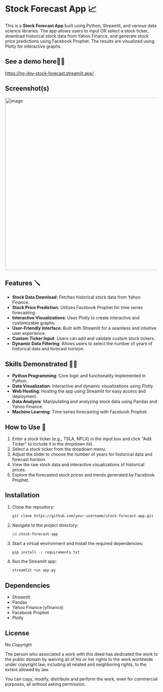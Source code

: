 # Stock Forecast App 📈

This is a **Stock Forecast App** built using Python, Streamlit, and various data science libraries. The app allows users to input OR select a stock ticker, download historical stock data from Yahoo Finance, and generate stock price predictions using Facebook Prophet. The results are visualized using Plotly for interactive graphs.

## See a demo here💃🏻
https://hg-dev-stock-forecast.streamlit.app/

## Screenshot(s)
<img width="568" alt="image" src="https://github.com/user-attachments/assets/a2d2f8f9-004a-432d-baa1-8a9d4df5b2c9" />

## Features 🪛
- **Stock Data Download**: Fetches historical stock data from Yahoo Finance.
- **Stock Price Prediction**: Utilizes Facebook Prophet for time series forecasting.
- **Interactive Visualizations**: Uses Plotly to create interactive and customizable graphs.
- **User-Friendly Interface**: Built with Streamlit for a seamless and intuitive user experience.
- **Custom Ticker Input**: Users can add and validate custom stock tickers.
- **Dynamic Data Filtering**: Allows users to select the number of years of historical data and forecast horizon.

## Skills Demonstrated 💪🏼
- **Python Programming**: Core logic and functionality implemented in Python.
- **Data Visualization**: Interactive and dynamic visualizations using Plotly.
- **Web Hosting**: Hosting the app using Streamlit for easy access and deployment.
- **Data Analysis**: Manipulating and analyzing stock data using Pandas and Yahoo Finance.
- **Machine Learning**: Time series forecasting with Facebook Prophet.

## How to Use 🤷
1. Enter a stock ticker (e.g., TSLA, NFLX) in the input box and click "Add Ticker" to include it in the dropdown list.
2. Select a stock ticker from the dropdown menu.
3. Adjust the slider to choose the number of years for historical data and forecast horizon.
4. View the raw stock data and interactive visualizations of historical prices.
5. Explore the forecasted stock prices and trends generated by Facebook Prophet.

## Installation
1. Clone the repository:
   ```bash
   git clone https://github.com/your-username/stock-forecast-app.git
   ```
2. Navigate to the project directory:
   ```bash
   cd stock-forecast-app
   ```
3. Start a virtual environment and Install the required dependencies:
   ```bash
   pip install -r requirements.txt
   ```
4. Run the Streamlit app:
   ```bash
   streamlit run app.py
   ```

## Dependencies
- Streamlit
- Pandas
- Yahoo Finance (yfinance)
- Facebook Prophet
- Plotly

## License
No Copyright

The person who associated a work with this deed has dedicated the work to the
public domain by waiving all of his or her rights to the work worldwide under
copyright law, including all related and neighboring rights,
to the extent allowed by law.

You can copy, modify, distribute and perform the work, even for commercial
purposes, all without asking permission. 
